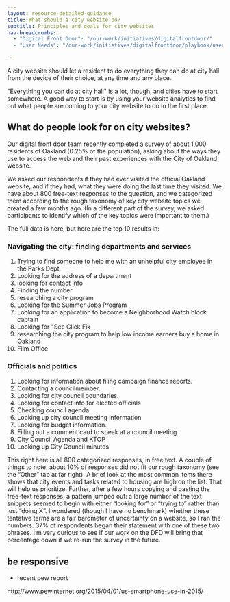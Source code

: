 ```yaml
---
layout: resource-detailed-guidance
title: What should a city website do?
subtitle: Principles and goals for city websites
nav-breadcrumbs:
  - "Digital Front Door": "/our-work/initiatives/digitalfrontdoor/"
  - "User Needs": "/our-work/initiatives/digitalfrontdoor/playbook/user-needs/"

---
```


A city website should let a resident to do everything they can do at city hall from the device of their choice, at any time and any place. 

"Everything you can do at city hall" is a lot, though, and cities have to start somewhere. A good way to start is by using your website analytics to find out what people are coming to your city website to do in the first place.

## What do people look for on city websites?

Our digital front door team recently [completed a survey](http://digifrodo.tumblr.com/post/101788428227/what-are-people-looking-for-on-city-websites) of about 1,000 residents of Oakland (0.25% of the population), asking about the ways they use to access the web and their past experiences with the City of Oakland website. 

We asked our respondents if they had ever visited the official Oakland website, and if they had, what they were doing the last time they visited. We have about 800 free-text responses to the question, and we categorized them according to the rough taxonomy of key city website topics we created a few months ago. (In a different part of the survey, we asked participants to identify which of the key topics were important to them.)

The full data is here, but here are the top 10 results in:

### Navigating the city: finding departments and services

1. Trying to find someone to help me with an unhelpful city employee in the Parks Dept.
2. Looking for the address of a department
3. looking for contact info
4. Finding the number
5. researching a city program
6. Looking for the Summer Jobs Program
7. Looking for an application to become a Neighborhood Watch block captain
8. Looking for "See Click Fix
9. researching the city program to help low income earners buy a home in Oakland
10. Film Office

### Officials and politics

1. Looking for information about filing campaign finance reports.
2. Contacting a councilmember.
3. Looking for city council boundaries.
4. Looking for contact info for elected officials
5. Checking council agenda
6. Looking up city council meeting information
7. Looking for budget information.
8. Filling out a comment card to speak at a council meeting
9. City Council Agenda and KTOP
10. Looking up City Council minutes


This right here is all 800 categorized responses, in free text. A couple of things to note: about 10% of responses did not fit our rough taxonomy (see the “Other” tab at far right). A brief look at the most common items there shows that city events and tasks related to housing are high on the list. That will help us prioritize.
Further, after a few hours copying and pasting the free-text responses, a pattern jumped out: a large number of the text snippets seemed to begin with either “looking for” or “trying to” rather than just “doing X”. I wondered (though I have no benchmark) whether these tentative terms are a fair barometer of uncertainty on a website, so I ran the numbers. 37% of respondents began their statement with one of these two phrases. I’m very curious to see if our work on the DFD will bring that percentage down if we re-run the survey in the future.
 
## be responsive

 - recent pew report
 

http://www.pewinternet.org/2015/04/01/us-smartphone-use-in-2015/